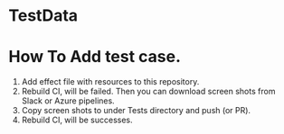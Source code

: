 # TestData

# How To Add test case.

1. Add effect file with resources to this repository.
2. Rebuild CI,  will be failed. Then you can download screen shots from Slack or Azure pipelines.
3. Copy screen shots to under Tests directory and push (or PR).
4. Rebuild CI, will be successes.
